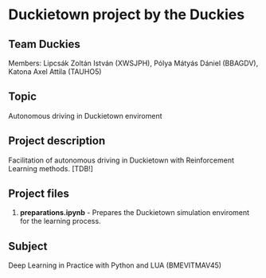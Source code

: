 # Duckietown project by the Duckies
## Team Duckies  
Members: Lipcsák Zoltán István (XWSJPH), Pólya Mátyás Dániel (BBAGDV), Katona Axel Attila (TAUHO5)
## Topic
Autonomous driving in Duckietown enviroment  
## Project description 
Facilitation of autonomous driving in Duckietown with Reinforcement Learning methods. [TDB!]
## Project files
1. **preparations.ipynb** - Prepares the Duckietown simulation enviroment for the learning process.
## Subject
Deep Learning in Practice with Python and LUA (BMEVITMAV45)  
